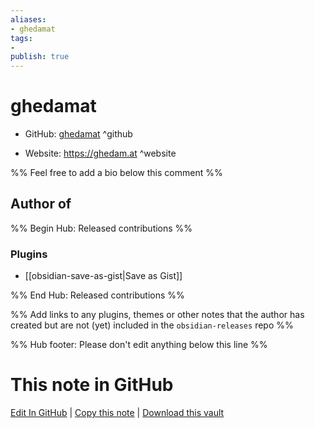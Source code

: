 ```yaml
---
aliases:
- ghedamat
tags:
- 
publish: true
---
```


# ghedamat

- GitHub: [ghedamat](https://github.com/ghedamat/) ^github
<!-- - Discord: `@` ^discord-->
- Website: <https://ghedam.at> ^website
<!-- - [[Publish sites|Publish site]]: ^publish-->

%% Feel free to add a bio below this comment %%


## Author of

%% Begin Hub: Released contributions %%
### Plugins
- [[obsidian-save-as-gist|Save as Gist]]

%% End Hub: Released contributions %%

%% Add links to any plugins, themes or other notes that the author has created but are not (yet) included in the `obsidian-releases` repo %%

<!--
### Unlisted plugins
-->

<!--
### Others
-->

<!--
## Sponsor this author

- [[GitHub sponsors]]: [Sponsor @ghedamat on GitHub Sponsors](https://github.com/sponsors/ghedamat) ^github-sponsor
- [[Buy me a coffee]]: ^buy-me-a-coffee
- [[PayPal]]: ^paypal
- [[Patreon]]: ^patreon

-->

<!--
## Follow this author
-->

<!-- - [[YouTube Channels|On YouTube]]: <https://> ^youtube-->
<!-- - Twitter: <https://> ^twitter-->
<!-- - ... -->

%% Hub footer: Please don't edit anything below this line %%

# This note in GitHub

<span class="git-footer">[Edit In GitHub](https://github.dev/obsidian-community/obsidian-hub/blob/main/01%20-%20Community/People/ghedamat.md "git-hub-edit-note") | [Copy this note](https://raw.githubusercontent.com/obsidian-community/obsidian-hub/main/01%20-%20Community/People/ghedamat.md "git-hub-copy-note") | [Download this vault](https://github.com/obsidian-community/obsidian-hub/archive/refs/heads/main.zip "git-hub-download-vault") </span>
